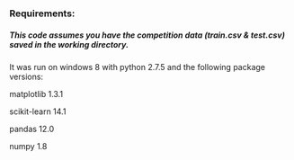 

### Requirements: 
##### This code assumes you have the competition data (train.csv & test.csv) saved in the working directory.
It was run on windows 8 with python 2.7.5 and the following package versions:

matplotlib 1.3.1

scikit-learn 14.1

pandas 12.0

numpy 1.8
